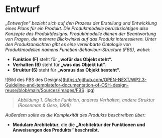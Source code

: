 # Entwurf

*„Entwerfen“ bezieht sich auf den Prozess der Erstellung und Entwicklung eines Plans für ein Produkt. Die Produktmodelle berücksichtigen also Konzepte des Produktdesigns. Produktmodelle dienen der Beantwortung von Fragen, die mehrere Blickwinkel auf das Produkt interessieren. Unter den Produktansichten gibt es eine vereinbarte Ontologie von Produktmodellen namens Function-Behaviour-Structure (FBS), wobei:*

- **Funktion (F)** steht für **„wofür das Objekt steht“.**
- **Verhalten (B)** steht für **„was das Objekt tut“.**
- **Struktur (S)** steht für **„woraus das Objekt besteht“.**

![Bild des FBS des Designs](https://github.com/OPEN-NEXT/WP2.3-Guideline-and-templatefor-documentation-of-OSH-design-reuse/blob/main/Sources/Images/FBS .jpg)

> *Abbildung 1. Gleiche Funktion, anderes Verhalten, andere Struktur (Rosenman & Gero, 1998)*


*Außerdem sollte es die Komplexität des Produkts beschreiben über:*
- **Modulare Architektur**, die die **„Architektur der Funktionen und Anweisungen des Produkts“ beschreibt.**
